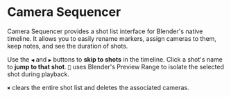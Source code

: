 # Camera Sequencer

Camera Sequencer provides a shot list interface for Blender's native timeline. It allows you to easily rename markers, assign cameras to them, keep notes, and see the duration of shots.

Use the `◀️` and `▶️` buttons to **skip to shots** in the timeline. Click a shot's name to **jump to that shot**. `🔎` uses Blender's Preview Range to isolate the selected shot during playback.

`✖️` clears the entire shot list and deletes the associated cameras.
